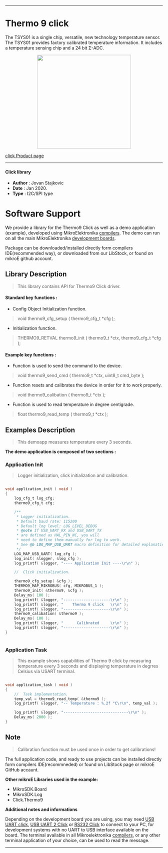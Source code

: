 
 

---
# Thermo 9 click

The TSYS01 is a single chip, versatile, new technology temperature sensor. The TSYS01 provides factory calibrated temperature information. It includes a temperature sensing chip and a 24 bit Σ-ADC.

<p align="center">
  <img src="https://download.mikroe.com/images/click_for_ide/thermo9_click.png" height=300px>
</p>

[click Product page](https://www.mikroe.com/thermo-9-click)

---


#### Click library 

- **Author**        : Jovan Stajkovic
- **Date**          : Jan 2020.
- **Type**          : I2C/SPI type


# Software Support

We provide a library for the Thermo9 Click 
as well as a demo application (example), developed using MikroElektronika 
[compilers](https://shop.mikroe.com/compilers). 
The demo can run on all the main MikroElektronika [development boards](https://shop.mikroe.com/development-boards).

Package can be downloaded/installed directly form compilers IDE(recommended way), or downloaded from our LibStock, or found on mikroE github account. 

## Library Description

> This library contains API for Thermo9 Click driver.

#### Standard key functions :

- Config Object Initialization function.
> void thermo9_cfg_setup ( thermo9_cfg_t *cfg ); 
 
- Initialization function.
> THERMO9_RETVAL thermo9_init ( thermo9_t *ctx, thermo9_cfg_t *cfg );

#### Example key functions :

- Function is used to send the command to the device.
> void thermo9_send_cmd ( thermo9_t *ctx, uint8_t cmd_byte );
 
- Function resets and calibrates the device in order for it to work properly.
> void thermo9_calibation ( thermo9_t *ctx );

- Function is used to read temperature in degree centigrade.
> float thermo9_read_temp ( thermo9_t *ctx );

## Examples Description

> 
> This demoapp measures temperature every 3 seconds.
> 

**The demo application is composed of two sections :**

### Application Init 

>
> Logger initialization, click initialization and calibration.
> 

```c

void application_init ( void )
{
    log_cfg_t log_cfg;
    thermo9_cfg_t cfg;

    /** 
     * Logger initialization.
     * Default baud rate: 115200
     * Default log level: LOG_LEVEL_DEBUG
     * @note If USB_UART_RX and USB_UART_TX 
     * are defined as HAL_PIN_NC, you will 
     * need to define them manually for log to work. 
     * See @b LOG_MAP_USB_UART macro definition for detailed explanation.
     */
    LOG_MAP_USB_UART( log_cfg );
    log_init( &logger, &log_cfg );
    log_printf( &logger, "---- Application Init ----\r\n" );

    //  Click initialization.

    thermo9_cfg_setup( &cfg );
    THERMO9_MAP_MIKROBUS( cfg, MIKROBUS_1 );
    thermo9_init( &thermo9, &cfg );
    Delay_ms( 100 );
    log_printf( &logger, "---------------------\r\n" );
    log_printf( &logger, "    Thermo 9 click   \r\n" );
    log_printf( &logger, "---------------------\r\n" );
    thermo9_calibation( &thermo9 );
    Delay_ms( 100 );
    log_printf( &logger, "      Calibrated     \r\n" );
    log_printf( &logger, "---------------------\r\n" );
}
  
```

### Application Task

>
> This example shows capabilities of Thermo 9 click by measuring
> temperature every 3 seconds and displaying temperature in degrres Celsius 
> via USART terminal.
> 

```c

void application_task ( void )
{
    //  Task implementation.
    temp_val = thermo9_read_temp( &thermo9 );
    log_printf( &logger, "-- Temperature : %.2f °C\r\n", temp_val );

    log_printf( &logger, "-----------------------------\r\n" );
    Delay_ms( 2000 );
}  

```

## Note

> 
> Calibration function must be used once in order to get calibrations!
> 

The full application code, and ready to use projects can be  installed directly form compilers IDE(recommneded) or found on LibStock page or mikroE GitHub accaunt.

**Other mikroE Libraries used in the example:** 

- MikroSDK.Board
- MikroSDK.Log
- Click.Thermo9

**Additional notes and informations**

Depending on the development board you are using, you may need 
[USB UART click](https://shop.mikroe.com/usb-uart-click), 
[USB UART 2 Click](https://shop.mikroe.com/usb-uart-2-click) or 
[RS232 Click](https://shop.mikroe.com/rs232-click) to connect to your PC, for 
development systems with no UART to USB interface available on the board. The 
terminal available in all Mikroelektronika 
[compilers](https://shop.mikroe.com/compilers), or any other terminal application 
of your choice, can be used to read the message.



---
